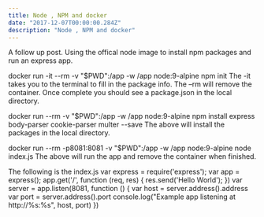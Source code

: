 ```yaml
---
title: Node , NPM and docker
date: "2017-12-07T00:00:00.284Z"
description: "Node , NPM and docker"
---
```

A follow up post. Using the offical node image to install npm packages and run an express app.

docker run -it --rm -v "$PWD":/app -w /app node:9-alpine npm init
The -it takes you to the terminal to fill in the package info. The –rm will remove the container. Once complete you should see a package.json in the local directory.

docker run --rm -v "$PWD":/app -w /app node:9-alpine npm install express body-parser cookie-parser multer --save
The above will install the packages in the local directory.

docker run --rm -p8081:8081 -v "$PWD":/app -w /app node:9-alpine node index.js
The above will run the app and remove the container when finished.

The following is the index.js
var express = require('express');
var app = express();
app.get('/', function (req, res) {
res.send('Hello World');
})
var server = app.listen(8081, function () {
var host = server.address().address
var port = server.address().port
console.log("Example app listening at http://%s:%s", host, port)
})
